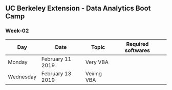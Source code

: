 ## UC Berkeley Extension - Data Analytics Boot Camp ##

### Week-02 ###

| Day       | Date             | Topic      | Required softwares |   |
|-----------|------------------|------------|--------------------|---|
| Monday    | February 11 2019 | Very VBA   |                    |   |
| Wednesday | February 13 2019 | Vexing VBA |                    |   |

